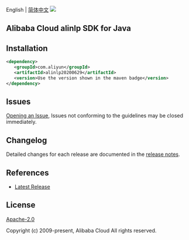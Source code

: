 English | [简体中文](README-CN.md)
![](https://aliyunsdk-pages.alicdn.com/icons/AlibabaCloud.svg)

## Alibaba Cloud alinlp SDK for Java

## Installation

```xml
<dependency>
   <groupId>com.aliyun</groupId>
   <artifactId>alinlp20200629</artifactId>
   <version>Use the version shown in the maven badge</version>
</dependency>
```

## Issues
[Opening an Issue](https://github.com/aliyun/alibabacloud-sdk/issues/new), Issues not conforming to the guidelines may be closed immediately.

## Changelog
Detailed changes for each release are documented in the [release notes](./ChangeLog.txt).

## References
* [Latest Release](https://github.com/aliyun/alibabacloud-sdk/tree/master/java)

## License
[Apache-2.0](http://www.apache.org/licenses/LICENSE-2.0)

Copyright (c) 2009-present, Alibaba Cloud All rights reserved.